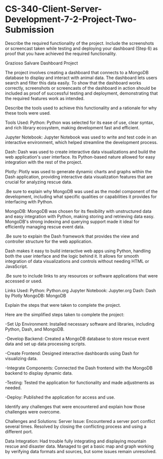 # CS-340-Client-Server-Development-7-2-Project-Two-Submission


Describe the required functionality of the project. Include the screenshots or screencast taken while testing and deploying your dashboard (Step 6) as proof that you have achieved the required functionality.

Grazioso Salvare Dashboard Project

The project involves creating a dashboard that connects to a MongoDB database to display and interact with animal data. The dashboard lets users search and filter this data easily. To show that the dashboard works correctly, screenshots or screencasts of the dashboard in action should be included as proof of successful testing and deployment, demonstrating that the required features work as intended.

Describe the tools used to achieve this functionality and a rationale for why these tools were used.

Tools Used:
Python: Python was selected for its ease of use, clear syntax, and rich library ecosystem, making development fast and efficient.

Jupyter Notebook: Jupyter Notebook was used to write and test code in an interactive environment, which helped streamline the development process.

Dash: Dash was used to create interactive data visualizations and build the web application's user interface. Its Python-based nature allowed for easy integration with the rest of the project.

Plotly: Plotly was used to generate dynamic charts and graphs within the Dash application, providing interactive data visualization features that are crucial for analyzing rescue data.

   .Be sure to explain why MongoDB was used as the model component of the development, including what specific qualities or 
    capabilities it provides for interfacing with Python.
    
MongoDB: MongoDB was chosen for its flexibility with unstructured data and easy integration with Python, making storing and retrieving data easy. MongoDB's strong indexing and querying support made it ideal for efficiently managing rescue event data.

    
   .Be sure to explain the Dash framework that provides the view and controller structure for the web application.
   
Dash makes it easy to build interactive web apps using Python, handling both the user interface and the logic behind it. It allows for smooth integration of data visualizations and controls without needing HTML or JavaScript.
   
   .Be sure to include links to any resources or software applications that were accessed or used.

Links Used:
Python: Python.org
Jupyter Notebook: Jupyter.org
Dash: Dash by Plotly
MongoDB: MongoDB

Explain the steps that were taken to complete the project.

Here are the simplified steps taken to complete the project:

-Set Up Environment: Installed necessary software and libraries, including Python, Dash, and MongoDB.

-Develop Backend: Created a MongoDB database to store rescue event data and set up data processing scripts.

-Create Frontend: Designed interactive dashboards using Dash for visualizing data.

-Integrate Components: Connected the Dash frontend with the MongoDB backend to display dynamic data.

-Testing: Tested the application for functionality and made adjustments as needed.

-Deploy: Published the application for access and use.


Identify any challenges that were encountered and explain how those challenges were overcome.

Challenges and Solutions:
Server Issue: Encountered a server port conflict several times. Resolved by closing the conflicting process and using a different port.

Data Integration: Had trouble fully integrating and displaying mountain rescue and disaster data. Managed to get a basic map and graph working by verifying data formats and sources, but some issues remain unresolved.
